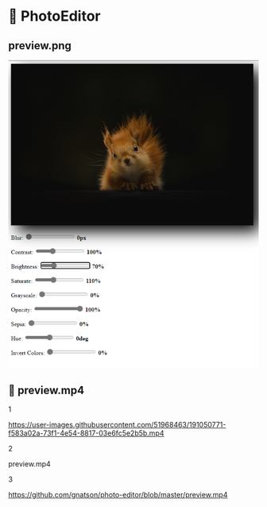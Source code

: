 # 🌌 PhotoEditor

## preview.png

![preview](preview.png)

## 🎥 preview.mp4

1

https://user-images.githubusercontent.com/51968463/191050771-f583a02a-73f1-4e54-8817-03e6fc5e2b5b.mp4

2

preview.mp4

3

https://github.com/gnatson/photo-editor/blob/master/preview.mp4